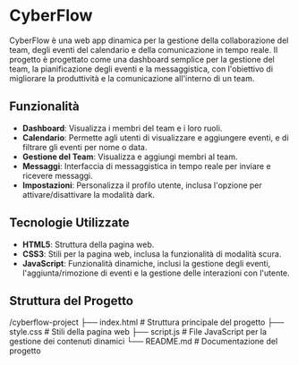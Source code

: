 # CyberFlow

CyberFlow è una web app dinamica per la gestione della collaborazione del team, degli eventi del calendario e della comunicazione in tempo reale. Il progetto è progettato come una dashboard semplice per la gestione del team, la pianificazione degli eventi e la messaggistica, con l'obiettivo di migliorare la produttività e la comunicazione all'interno di un team.

## Funzionalità

- **Dashboard**: Visualizza i membri del team e i loro ruoli.
- **Calendario**: Permette agli utenti di visualizzare e aggiungere eventi, e di filtrare gli eventi per nome o data.
- **Gestione del Team**: Visualizza e aggiungi membri al team.
- **Messaggi**: Interfaccia di messaggistica in tempo reale per inviare e ricevere messaggi.
- **Impostazioni**: Personalizza il profilo utente, inclusa l'opzione per attivare/disattivare la modalità dark.

## Tecnologie Utilizzate

- **HTML5**: Struttura della pagina web.
- **CSS3**: Stili per la pagina web, inclusa la funzionalità di modalità scura.
- **JavaScript**: Funzionalità dinamiche, inclusi la gestione degli eventi, l'aggiunta/rimozione di eventi e la gestione delle interazioni con l'utente.

## Struttura del Progetto

/cyberflow-project ├── index.html # Struttura principale del progetto ├── style.css # Stili della pagina web ├── script.js # File JavaScript per la gestione dei contenuti dinamici └── README.md # Documentazione del progetto

